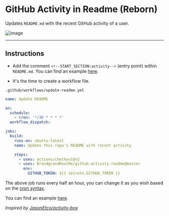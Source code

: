 # GitHub Activity in Readme (Reborn)

Updates `README.md` with the recent GitHub activity of a user.

![image](https://user-images.githubusercontent.com/47084010/166125966-cf3dcca4-a032-4b10-96c7-a7564a705a67.png)

---

## Instructions

- Add the comment `<!--START_SECTION:activity-->` (entry point) within `README.md`. You can find an example [here](https://github.com/BrandgrandRealMe/BrandgrandRealMe/blob/master/README.md).

- It's the time to create a workflow file.

`.github/workflows/update-readme.yml`

```yml
name: Update README

on:
  schedule:
    - cron: '*/30 * * * *'
  workflow_dispatch:

jobs:
  build:
    runs-on: ubuntu-latest
    name: Update this repo's README with recent activity

    steps:
      - uses: actions/checkout@v2
      - uses: BrandgrandRealMe/github-activity-readme@master
        env:
          GITHUB_TOKEN: ${{ secrets.GITHUB_TOKEN }}
```

The above job runs every half an hour, you can change it as you wish based on the [cron syntax](https://jasonet.co/posts/scheduled-actions/#the-cron-syntax).

You can find an example [here](https://github.com/BrandgrandRealMe/BrandgrandRealMe/blob/master/.github/workflows/update-README.yml).

_Inspired by [JasonEtco/activity-box](https://github.com/JasonEtco/activity-box)_

